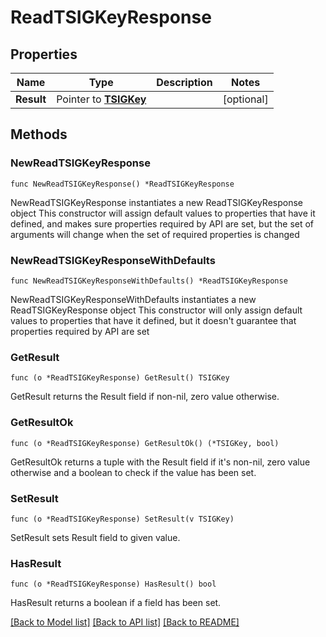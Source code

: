 # ReadTSIGKeyResponse

## Properties

Name | Type | Description | Notes
------------ | ------------- | ------------- | -------------
**Result** | Pointer to [**TSIGKey**](TSIGKey.md) |  | [optional] 

## Methods

### NewReadTSIGKeyResponse

`func NewReadTSIGKeyResponse() *ReadTSIGKeyResponse`

NewReadTSIGKeyResponse instantiates a new ReadTSIGKeyResponse object
This constructor will assign default values to properties that have it defined,
and makes sure properties required by API are set, but the set of arguments
will change when the set of required properties is changed

### NewReadTSIGKeyResponseWithDefaults

`func NewReadTSIGKeyResponseWithDefaults() *ReadTSIGKeyResponse`

NewReadTSIGKeyResponseWithDefaults instantiates a new ReadTSIGKeyResponse object
This constructor will only assign default values to properties that have it defined,
but it doesn't guarantee that properties required by API are set

### GetResult

`func (o *ReadTSIGKeyResponse) GetResult() TSIGKey`

GetResult returns the Result field if non-nil, zero value otherwise.

### GetResultOk

`func (o *ReadTSIGKeyResponse) GetResultOk() (*TSIGKey, bool)`

GetResultOk returns a tuple with the Result field if it's non-nil, zero value otherwise
and a boolean to check if the value has been set.

### SetResult

`func (o *ReadTSIGKeyResponse) SetResult(v TSIGKey)`

SetResult sets Result field to given value.

### HasResult

`func (o *ReadTSIGKeyResponse) HasResult() bool`

HasResult returns a boolean if a field has been set.


[[Back to Model list]](../README.md#documentation-for-models) [[Back to API list]](../README.md#documentation-for-api-endpoints) [[Back to README]](../README.md)


